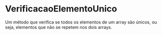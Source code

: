 # VerificacaoElementoUnico
 Um método que verifica se todos os elementos de um array são únicos, ou seja, elementos que não se repetem nos dois arrays.
